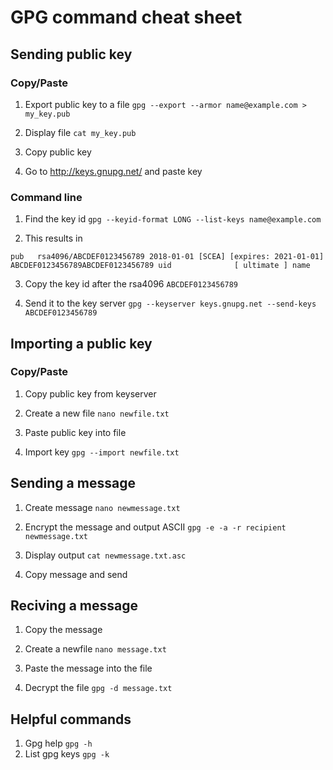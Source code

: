 # GPG command cheat sheet
## Sending public key
### Copy/Paste 
1. Export public key to a file ``gpg --export --armor name@example.com > my_key.pub``

2. Display file ``cat my_key.pub``

3. Copy public key

4. Go to http://keys.gnupg.net/ and paste key

### Command line
1. Find the key id ``gpg --keyid-format LONG --list-keys name@example.com``

2. This results in

``
pub   rsa4096/ABCDEF0123456789 2018-01-01 [SCEA] [expires: 2021-01-01]
      ABCDEF0123456789ABCDEF0123456789
uid              [ ultimate ] name
``

3. Copy the key id after the rsa4096 ``ABCDEF0123456789``

4. Send it to the key server ``gpg --keyserver keys.gnupg.net --send-keys ABCDEF0123456789``

## Importing a public key
### Copy/Paste
1. Copy public key from keyserver

2. Create a new file
``
nano newfile.txt
``

3. Paste public key into file

4. Import key
``
gpg --import newfile.txt
``
## Sending a message
1. Create message
``
nano newmessage.txt
``

2. Encrypt the message and output ASCII
``
gpg -e -a -r recipient newmessage.txt
``
3. Display output
``
cat newmessage.txt.asc
``

4. Copy message and send
## Reciving a message
1. Copy the message

2. Create a newfile
``
nano message.txt
``

3. Paste the message into the file

4. Decrypt the file
``
gpg -d message.txt
``
## Helpful commands
1. Gpg help
``
gpg -h
``
2. List gpg keys
``
gpg -k
``
